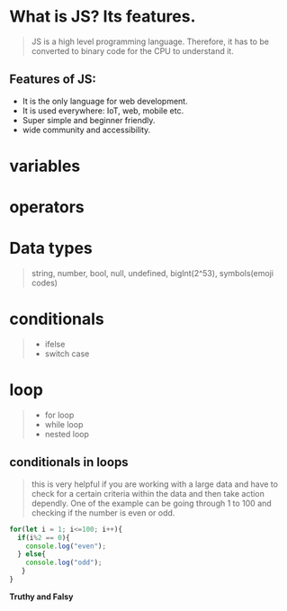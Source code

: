# What is JS? Its features.
> JS is a high level programming language. Therefore, it has to be converted to binary code for the CPU to understand it.

## Features of JS:
* It is the only language for web development.
* It is used everywhere: IoT, web, mobile etc.
* Super simple and beginner friendly.
* wide community and accessibility.

# variables

# operators

# Data types
> string, number, bool, null, undefined, bigInt(2^53), symbols(emoji codes)

# conditionals
> * ifelse 
> * switch case 

# loop
> * for loop
> * while loop
> * nested loop

## conditionals in loops
> this is very helpful if you are working with a large data and have to check for a certain criteria within the data and then take action dependly. One of the example can be going through 1 to 100 and checking if the number is even or odd.
```javascript
for(let i = 1; i<=100; i++){
  if(i%2 == 0){
    console.log("even");
  } else{
    console.log("odd");
   }
}
```

**Truthy and Falsy**
